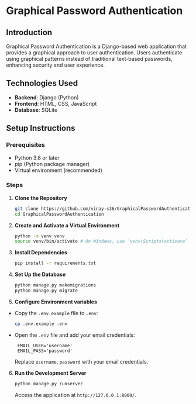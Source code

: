 
# Graphical Password Authentication

## Introduction
Graphical Password Authentication is a Django-based web application that provides a graphical approach to user authentication. Users authenticate using graphical patterns instead of traditional text-based passwords, enhancing security and user experience.

## Technologies Used
- **Backend**: Django (Python)
- **Frontend**: HTML, CSS, JavaScript
- **Database**: SQLite

## Setup Instructions

### Prerequisites
- Python 3.8 or later
- pip (Python package manager)
- Virtual environment (recommended)

### Steps
1. **Clone the Repository**
   ```bash
   git clone https://github.com/vinay-s36/GraphicalPasswordAuthentication.git
   cd GraphicalPasswordAuthentication
   ```

2. **Create and Activate a Virtual Environment**
   ```bash
   python -m venv venv
   source venv/bin/activate # On Windows, use `venv\Scripts\activate`
   ```

3. **Install Dependencies**
   ```bash
   pip install -r requirements.txt
   ```

4. **Set Up the Database**
   ```bash
   python manage.py makemigrations
   python manage.py migrate
   ```

5. **Configure Environment variables**
- Copy the `.env.example` file to `.env`:

   ```sh
   cp .env.example .env
   ```

- Open the `.env` file and add your email credentials:
   ```env
    EMAIL_USER='username'
    EMAIL_PASS='password'
   ```

    Replace `username`, `password` with your email credentials.


6. **Run the Development Server**
   ```bash
   python manage.py runserver
   ```
   Access the application at `http://127.0.0.1:8000/`.
